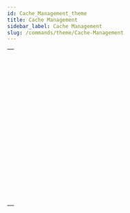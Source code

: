 ```yaml
---
id: Cache_Management_theme
title: Cache Management
sidebar_label: Cache Management
slug: /commands/theme/Cache-Management
---
```



||
|---|
|[<!-- INCLUDE #_command_.ADJUST BLOBS CACHE PRIORITY.Syntax -->](../../commands-legacy/adjust-blobs-cache-priority.md)<br/>|
|[<!-- INCLUDE #_command_.ADJUST INDEX CACHE PRIORITY.Syntax -->](../../commands-legacy/adjust-index-cache-priority.md)<br/>|
|[<!-- INCLUDE #_command_.ADJUST TABLE CACHE PRIORITY.Syntax -->](../../commands-legacy/adjust-table-cache-priority.md)<br/>|
|[<!-- INCLUDE #_command_.Cache info.Syntax -->](../../commands-legacy/cache-info.md)<br/>|
|[<!-- INCLUDE #_command_.FLUSH CACHE.Syntax -->](../../commands-legacy/flush-cache.md)<br/>|
|[<!-- INCLUDE #_command_.Get adjusted blobs cache priority.Syntax -->](../../commands-legacy/get-adjusted-blobs-cache-priority.md)<br/>|
|[<!-- INCLUDE #_command_.Get adjusted index cache priority.Syntax -->](../../commands-legacy/get-adjusted-index-cache-priority.md)<br/>|
|[<!-- INCLUDE #_command_.Get adjusted table cache priority.Syntax -->](../../commands-legacy/get-adjusted-table-cache-priority.md)<br/>|
|[<!-- INCLUDE #_command_.Get cache size.Syntax -->](../../commands-legacy/get-cache-size.md)<br/>|
|[<!-- INCLUDE #_command_.MEMORY STATISTICS.Syntax -->](../../commands-legacy/memory-statistics.md)<br/>|
|[<!-- INCLUDE #_command_.SET BLOBS CACHE PRIORITY.Syntax -->](../../commands-legacy/set-blobs-cache-priority.md)<br/>|
|[<!-- INCLUDE #_command_.SET CACHE SIZE.Syntax -->](../../commands-legacy/set-cache-size.md)<br/>|
|[<!-- INCLUDE #_command_.SET INDEX CACHE PRIORITY.Syntax -->](../../commands-legacy/set-index-cache-priority.md)<br/>|
|[<!-- INCLUDE #_command_.SET TABLE CACHE PRIORITY.Syntax -->](../../commands-legacy/set-table-cache-priority.md)<br/>|
